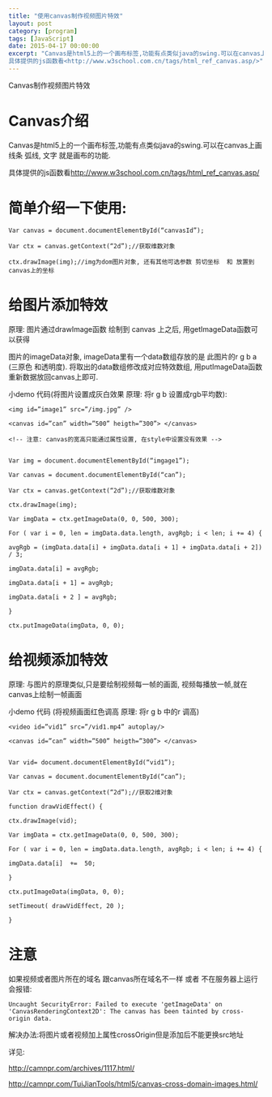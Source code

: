 ```yaml
---
title: "使用canvas制作视频图片特效"
layout: post
category: [program]
tags: [JavaScript]
date: 2015-04-17 00:00:00
excerpt: "Canvas是html5上的一个画布标签,功能有点类似java的swing.可以在canvas上画线条 弧线, 文字 就是画布的功能.
具体提供的js函数看<http://www.w3school.com.cn/tags/html_ref_canvas.asp/>"
---
```

Canvas制作视频图片特效

# Canvas介绍

Canvas是html5上的一个画布标签,功能有点类似java的swing.可以在canvas上画线条 弧线, 文字 就是画布的功能.

具体提供的js函数看<http://www.w3school.com.cn/tags/html_ref_canvas.asp/>

 

# 简单介绍一下使用:

```
Var canvas = document.documentElementById(“canvasId”);

Var ctx = canvas.getContext(“2d”);//获取维数对象

ctx.drawImage(img);//img为dom图片对象, 还有其他可选参数 剪切坐标  和 放置到canvas上的坐标
```
 

# 给图片添加特效

原理: 图片通过drawImage函数 绘制到 canvas 上之后, 用getImageData函数可以获得

图片的imageData对象, imageData里有一个data数组存放的是 此图片的r g b a (三原色 和透明度). 将取出的data数组修改成对应特效数组, 用putImageData函数 重新数据放回canvas上即可.

小demo 代码(将图片设置成灰白效果 原理: 将r g b 设置成rgb平均数):

```
<img id=”image1” src=”/img.jpg” />

<canvas id=”can” width=”500” heigth=”300”> </canvas>

<!-- 注意: canvas的宽高只能通过属性设置, 在style中设置没有效果 -->


Var img = document.documentElementById(“imgage1”);

Var canvas = document.documentElementById(“can”);

Var ctx = canvas.getContext(“2d”);//获取维数对象

ctx.drawImage(img);

Var imgData = ctx.getImageData(0, 0, 500, 300);

For ( var i = 0, len = imgData.data.length, avgRgb; i < len; i += 4) {

avgRgb = (imgData.data[i] + imgData.data[i + 1] + imgData.data[i + 2]) / 3;

imgData.data[i] = avgRgb;

imgData.data[i + 1] = avgRgb;

imgData.data[i + 2 ] = avgRgb;

}

ctx.putImageData(imgData, 0, 0);
```
 

# 给视频添加特效

原理: 与图片的原理类似,只是要绘制视频每一帧的画面, 视频每播放一帧,就在canvas上绘制一帧画面

小demo 代码 (将视频画面红色调高 原理: 将r g b 中的r 调高)

```
<video id=”vid1” src=”/vid1.mp4” autoplay/>

<canvas id=”can” width=”500” heigth=”300”> </canvas>


Var vid= document.documentElementById(“vid1”);

Var canvas = document.documentElementById(“can”);

Var ctx = canvas.getContext(“2d”);//获取2维对象

function drawVidEffect() {

ctx.drawImage(vid);

Var imgData = ctx.getImageData(0, 0, 500, 300);

For ( var i = 0, len = imgData.data.length, avgRgb; i < len; i += 4) {

imgData.data[i]  +=  50;

}

ctx.putImageData(imgData, 0, 0);

setTimeout( drawVidEffect, 20 );

}
```
 

# 注意

如果视频或者图片所在的域名 跟canvas所在域名不一样 或者 不在服务器上运行 会报错:
```
Uncaught SecurityError: Failed to execute 'getImageData' on 'CanvasRenderingContext2D': The canvas has been tainted by cross-origin data.
```
 

解决办法:将图片或者视频加上属性crossOrigin但是添加后不能更换src地址

详见:

<http://camnpr.com/archives/1117.html/>

<http://camnpr.com/TuiJianTools/html5/canvas-cross-domain-images.html/>

 